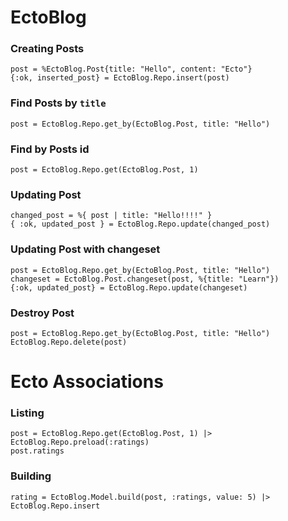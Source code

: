 EctoBlog
========

### Creating Posts

```
post = %EctoBlog.Post{title: "Hello", content: "Ecto"}
{:ok, inserted_post} = EctoBlog.Repo.insert(post)
```

### Find Posts by `title`

```
post = EctoBlog.Repo.get_by(EctoBlog.Post, title: "Hello")
```

### Find by Posts id

```
post = EctoBlog.Repo.get(EctoBlog.Post, 1)
```

### Updating Post

```
changed_post = %{ post | title: "Hello!!!!" }
{ :ok, updated_post } = EctoBlog.Repo.update(changed_post)
```

### Updating Post with changeset

```
post = EctoBlog.Repo.get_by(EctoBlog.Post, title: "Hello")
changeset = EctoBlog.Post.changeset(post, %{title: "Learn"})
{:ok, updated_post} = EctoBlog.Repo.update(changeset)
```

### Destroy Post

```
post = EctoBlog.Repo.get_by(EctoBlog.Post, title: "Hello")
EctoBlog.Repo.delete(post)
```

# Ecto Associations

### Listing

```
post = EctoBlog.Repo.get(EctoBlog.Post, 1) |> EctoBlog.Repo.preload(:ratings)
post.ratings
```

### Building

```
rating = EctoBlog.Model.build(post, :ratings, value: 5) |> EctoBlog.Repo.insert
```

